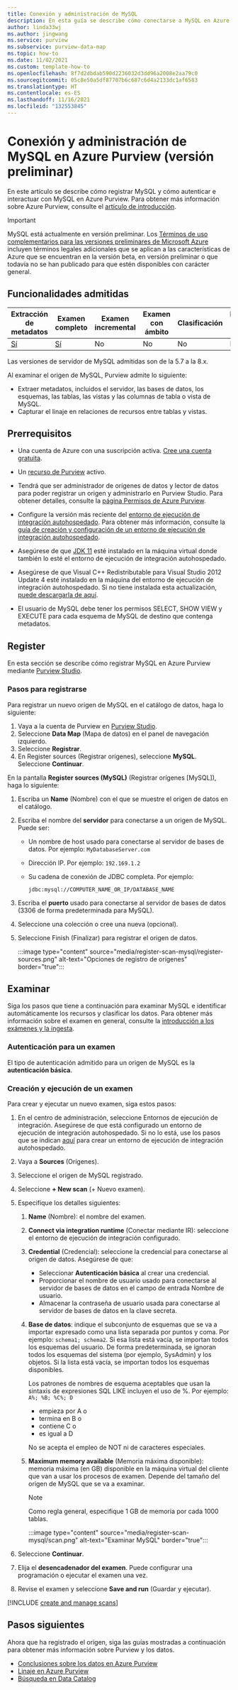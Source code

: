 ```yaml
---
title: Conexión y administración de MySQL
description: En esta guía se describe cómo conectarse a MySQL en Azure Purview y utilizar las características de Purview para explorar y administrar el origen de MySQL.
author: linda33wj
ms.author: jingwang
ms.service: purview
ms.subservice: purview-data-map
ms.topic: how-to
ms.date: 11/02/2021
ms.custom: template-how-to
ms.openlocfilehash: 8f7d2dbdab590d2236032d3dd96a2008e2aa79c0
ms.sourcegitcommit: 05c8e50a5df87707b6c687c6d4a2133dc1af6583
ms.translationtype: HT
ms.contentlocale: es-ES
ms.lasthandoff: 11/16/2021
ms.locfileid: "132553845"
---
```

# <a name="connect-to-and-manage-mysql-in-azure-purview-preview"></a>Conexión y administración de MySQL en Azure Purview (versión preliminar)

En este artículo se describe cómo registrar MySQL y cómo autenticar e interactuar con MySQL en Azure Purview. Para obtener más información sobre Azure Purview, consulte el [artículo de introducción](overview.md).

> [!IMPORTANT]
> MySQL está actualmente en versión preliminar. Los [Términos de uso complementarios para las versiones preliminares de Microsoft Azure](https://azure.microsoft.com/support/legal/preview-supplemental-terms/) incluyen términos legales adicionales que se aplican a las características de Azure que se encuentran en la versión beta, en versión preliminar o que todavía no se han publicado para que estén disponibles con carácter general.

## <a name="supported-capabilities"></a>Funcionalidades admitidas

|**Extracción de metadatos**|  **Examen completo**  |**Examen incremental**|**Examen con ámbito**|**Clasificación**|**Directiva de acceso**|**Lineage**|
|---|---|---|---|---|---|---|
| [Sí](#register)| [Sí](#scan)| No | No | No | No| Sí|

Las versiones de servidor de MySQL admitidas son de la 5.7 a la 8.x.

Al examinar el origen de MySQL, Purview admite lo siguiente:

- Extraer metadatos, incluidos el servidor, las bases de datos, los esquemas, las tablas, las vistas y las columnas de tabla o vista de MySQL.
- Capturar el linaje en relaciones de recursos entre tablas y vistas.

## <a name="prerequisites"></a>Prerrequisitos

* Una cuenta de Azure con una suscripción activa. [Cree una cuenta gratuita](https://azure.microsoft.com/free/?WT.mc_id=A261C142F).

* Un [recurso de Purview](create-catalog-portal.md) activo.

* Tendrá que ser administrador de orígenes de datos y lector de datos para poder registrar un origen y administrarlo en Purview Studio. Para obtener detalles, consulte la [página Permisos de Azure Purview](catalog-permissions.md).

* Configure la versión más reciente del [entorno de ejecución de integración autohospedado](https://www.microsoft.com/download/details.aspx?id=39717). Para obtener más información, consulte la [guía de creación y configuración de un entorno de ejecución de integración autohospedado](../data-factory/create-self-hosted-integration-runtime.md).

* Asegúrese de que [JDK 11](https://www.oracle.com/java/technologies/javase/jdk11-archive-downloads.html) esté instalado en la máquina virtual donde también lo esté el entorno de ejecución de integración autohospedado.

* Asegúrese de que Visual C++ Redistributable para Visual Studio 2012 Update 4 esté instalado en la máquina del entorno de ejecución de integración autohospedado. Si no tiene instalada esta actualización, [puede descargarla de aquí](https://www.microsoft.com/download/details.aspx?id=30679).

* El usuario de MySQL debe tener los permisos SELECT, SHOW VIEW y EXECUTE para cada esquema de MySQL de destino que contenga metadatos.

## <a name="register"></a>Register

En esta sección se describe cómo registrar MySQL en Azure Purview mediante [Purview Studio](https://web.purview.azure.com/).

### <a name="steps-to-register"></a>Pasos para registrarse

Para registrar un nuevo origen de MySQL en el catálogo de datos, haga lo siguiente:

1. Vaya a la cuenta de Purview en [Purview Studio](https://web.purview.azure.com/resource/).
1. Seleccione **Data Map** (Mapa de datos) en el panel de navegación izquierdo.
1. Seleccione **Registrar**.
1. En Register sources (Registrar orígenes), seleccione **MySQL**. Seleccione **Continuar**.

En la pantalla **Register sources (MySQL)** (Registrar orígenes [MySQL]), haga lo siguiente:

1. Escriba un **Name** (Nombre) con el que se muestre el origen de datos en el catálogo.

1. Escriba el nombre del **servidor** para conectarse a un origen de MySQL. Puede ser:
    * Un nombre de host usado para conectarse al servidor de bases de datos. Por ejemplo: `MyDatabaseServer.com`
    * Dirección IP. Por ejemplo: `192.169.1.2`
    * Su cadena de conexión de JDBC completa. Por ejemplo:

        ```
        jdbc:mysql://COMPUTER_NAME_OR_IP/DATABASE_NAME
        ```

1. Escriba el **puerto** usado para conectarse al servidor de bases de datos (3306 de forma predeterminada para MySQL).

1. Seleccione una colección o cree una nueva (opcional).

1. Seleccione Finish (Finalizar) para registrar el origen de datos.

    :::image type="content" source="media/register-scan-mysql/register-sources.png" alt-text="Opciones de registro de orígenes" border="true":::

## <a name="scan"></a>Examinar

Siga los pasos que tiene a continuación para examinar MySQL e identificar automáticamente los recursos y clasificar los datos. Para obtener más información sobre el examen en general, consulte la [introducción a los exámenes y la ingesta](concept-scans-and-ingestion.md).

### <a name="authentication-for-a-scan"></a>Autenticación para un examen

El tipo de autenticación admitido para un origen de MySQL es la **autenticación básica**.

### <a name="create-and-run-scan"></a>Creación y ejecución de un examen

Para crear y ejecutar un nuevo examen, siga estos pasos:

1. En el centro de administración, seleccione Entornos de ejecución de integración. Asegúrese de que está configurado un entorno de ejecución de integración autohospedado. Si no lo está, use los pasos que se indican [aquí](./manage-integration-runtimes.md) para crear un entorno de ejecución de integración autohospedado.

1. Vaya a **Sources** (Orígenes).

1. Seleccione el origen de MySQL registrado.

1. Seleccione **+ New scan** (+ Nuevo examen).

1. Especifique los detalles siguientes:

    1. **Name** (Nombre): el nombre del examen.

    1. **Connect via integration runtime** (Conectar mediante IR): seleccione el entorno de ejecución de integración configurado.

    1. **Credential** (Credencial): seleccione la credencial para conectarse al origen de datos. Asegúrese de que:
        * Seleccionar **Autenticación básica** al crear una credencial.
        * Proporcionar el nombre de usuario usado para conectarse al servidor de bases de datos en el campo de entrada Nombre de usuario.
        * Almacenar la contraseña de usuario usada para conectarse al servidor de bases de datos en la clave secreta.

    1. **Base de datos**: indique el subconjunto de esquemas que se va a importar expresado como una lista separada por puntos y coma. Por ejemplo: `schema1; schema2`. Si esa lista está vacía, se importan todos los esquemas del usuario. De forma predeterminada, se ignoran todos los esquemas del sistema (por ejemplo, SysAdmin) y los objetos. Si la lista está vacía, se importan todos los esquemas disponibles.

        Los patrones de nombres de esquema aceptables que usan la sintaxis de expresiones SQL LIKE incluyen el uso de %. Por ejemplo: `A%; %B; %C%; D`
        * empieza por A o
        * termina en B o
        * contiene C o
        * es igual a D

        No se acepta el empleo de NOT ni de caracteres especiales.

    1. **Maximum memory available** (Memoria máxima disponible): memoria máxima (en GB) disponible en la máquina virtual del cliente que van a usar los procesos de examen. Depende del tamaño del origen de MySQL que se va a examinar.

        > [!Note]
        > Como regla general, especifique 1 GB de memoria por cada 1000 tablas.

        :::image type="content" source="media/register-scan-mysql/scan.png" alt-text="Examinar MySQL" border="true":::

1. Seleccione **Continuar**.

1. Elija el **desencadenador del examen**. Puede configurar una programación o ejecutar el examen una vez.

1. Revise el examen y seleccione **Save and run** (Guardar y ejecutar).

[!INCLUDE [create and manage scans](includes/view-and-manage-scans.md)]

## <a name="next-steps"></a>Pasos siguientes

Ahora que ha registrado el origen, siga las guías mostradas a continuación para obtener más información sobre Purview y los datos.

- [Conclusiones sobre los datos en Azure Purview](concept-insights.md)
- [Linaje en Azure Purview](catalog-lineage-user-guide.md)
- [Búsqueda en Data Catalog](how-to-search-catalog.md)
